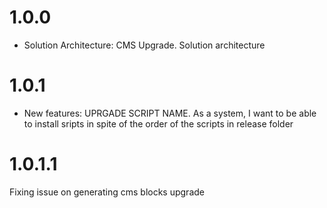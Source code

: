 1.0.0
=============
* Solution Architecture:
CMS Upgrade. Solution architecture

1.0.1
=============
* New features:
UPRGADE SCRIPT NAME. As a system, I want to be able to install sripts in spite of the order of the scripts in release folder

1.0.1.1
=============
Fixing issue on generating cms blocks upgrade

